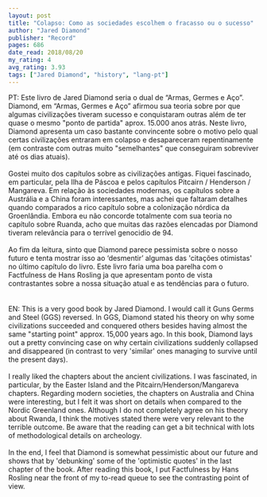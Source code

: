 ```yaml
---
layout: post
title: "Colapso: Como as sociedades escolhem o fracasso ou o sucesso"
author: "Jared Diamond"
publisher: "Record"
pages: 686
date_read: 2018/08/20
my_rating: 4
avg_rating: 3.93
tags: ["Jared Diamond", "history", "lang-pt"]
---
```


PT: Este livro de Jared Diamond seria o dual de “Armas, Germes e Aço”. Diamond, em “Armas, Germes e Aço” afirmou sua teoria sobre por que algumas civilizações tiveram sucesso e conquistaram outras além de ter quase o mesmo "ponto de partida" aprox. 15.000 anos atrás. Neste livro, Diamond apresenta um caso bastante convincente sobre o motivo pelo qual certas civilizações entraram em colapso e desapareceram repentinamente (em contraste com outras muito "semelhantes" que conseguiram sobreviver até os dias atuais).<br/><br/>Gostei muito dos capítulos sobre as civilizações antigas. Fiquei fascinado, em particular, pela Ilha de Páscoa e pelos capítulos Pitcairn / Henderson / Mangareva. Em relação às sociedades modernas, os capítulos sobre a Austrália e a China foram interessantes, mas achei que faltaram detalhes quando comparados a rico capítulo sobre a colonização nórdica da Groenlândia. Embora eu não concorde totalmente com sua teoria no capítulo sobre Ruanda, acho que muitas das razões elencadas por Diamond tiveram relevância para o terrível genocidio de 94.<br/><br/>Ao fim da leitura, sinto que Diamond parece pessimista sobre o nosso futuro e tenta mostrar isso ao ‘desmentir’ algumas das 'citações otimistas' no último capítulo do livro. Este livro faria uma boa parelha com o Factfulness de Hans Rosling ja que apresentam ponto de vista contrastantes sobre a nossa situação atual e as tendências para o futuro.<br/><br/><br/>EN: This is a very good book by Jared Diamond. I would call it Guns Germs and Steel (GGS) reversed. In GGS, Diamond stated his theory on why some civilizations succeeded and conquered others besides having almost the same "starting point" approx. 15,000 years ago. In this book, Diamond lays out a pretty convincing case on why certain civilizations suddenly collapsed and disappeared (in contrast to very 'similar' ones managing to survive until the present days). <br/><br/>I really liked the chapters about the ancient civilizations. I was fascinated, in particular, by the Easter Island and the Pitcairn/Henderson/Mangareva chapters. Regarding modern societies, the chapters on  Australia and China were interesting, but I felt it was short on details when compared to the Nordic Greenland ones. Although I do not completely agree on his theory about Rwanda, I think the motives stated there were very relevant to the terrible outcome. Be aware that the reading can get a bit technical with lots of methodological details on archeology. <br/><br/>In the end, I feel that Diamond is somewhat pessimistic about our future and shows that by 'debunking' some of the 'optimistic quotes' in the last chapter of the book. After reading this book, I put Factfulness by Hans Rosling near the front of my to-read queue to see the contrasting point of view.


